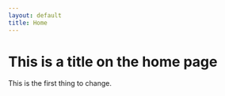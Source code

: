 ```yaml
---
layout: default
title: Home
---
```

# This is a title on the home page
This is the first thing to change.